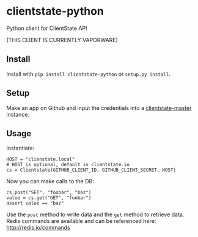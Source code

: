 clientstate-python
==================

Python client for ClientState API

(THIS CLIENT IS CURRENTLY VAPORWARE)

Install
-------

Install with `pip install clientstate-python` or `setup.py install`.

Setup
-----

Make an app on Github and input the credentials into a
[clientstate-master](https://github.com/ClientState/clientstate-master)
instance.

Usage
-----

Instantiate:

    HOST = "clienstate.local"
    # HOST is optional, default is clientstate.io
    cs = Clientstate(GITHUB_CLIENT_ID, GITHUB_CLIENT_SECRET, HOST)

Now you can make calls to the DB:

    cs.post("SET", "foobar", "baz")
    value = cs.get("GET", "foobar")
    assert value == "baz"

Use the `post` method to write data and the `get` method to retrieve data.
Redis commands are available and can be referenced here: http://redis.io/commands
